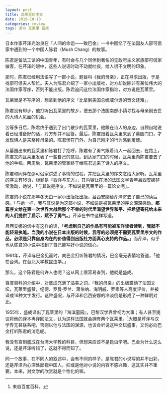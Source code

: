 ```yaml
---
layout: post
title: 瓦莱里的序文
date: 2018-10-13
categories: review
tags: 读书 瓦莱里 盛成
---
```


日本作家芹泽光治良在『人间的命运——致巴金』一书中回忆了在法国友人邵可侣家中遇到的一个中国人陈君（Mush Chang）的故事。

陈君是留法工读的中国青年，有时会与几个同伴到著名的无政府主义家族邵可侣家做客，在芹泽的眼中，这些人说话时动不动就吐痰，给人很不文明的印象。

那时，陈君已经用法语写了一部小说，题目叫《我的母亲》，正在寻求出版，于是找邵可侣夫人帮忙。夫人为陈君介绍了一家小出版社，对方却说除非有某位伟大的法国作家写序，否则不能出版。陈君追问这位法国作家指谁，对方说是瓦莱里。

瓦莱里是不写序的，想拿到他的序文「比拿到美国总统威尔逊的贺文还难」。

陈君没有却步，他打听出瓦莱里的故乡，便去那个法国南部小镇寻找与母亲刚去世的大诗人见面的机会。

苦等多日后，陈君终于遇到了出门散步的瓦莱里，他跟在诗人的身边，自顾自地说着已经准备好的话，对方却并不回答。最后，陈君跟着瓦莱里来到了墓园门口，才发现诗人是来祭拜母亲的。陈君愣在门外，为自己刚才的行为感到羞愧。

从墓园出来的瓦莱里和陈君打了招呼，陈君有了勇气跟着诗人一起回去，在路上，陈君又向瓦莱里发表了一些自己的意见。到达家门口的时候，瓦莱里向陈君要去了他的手稿。两周后，瓦莱里的管家终于给陈君送来了诗人的序文。

陈君和同伴在邵可侣家讲述了事情的过程，并把瓦莱里的序文念给大家听。瓦莱里的序文有16页，标题是『西洋与东方』，其内容让在场的法国文学青年吕西安娜非常激动，她说，「与其说是序文，不如说是瓦莱里的一篇论文呢」。

陈君的小说在那年冬天由一家小出版社出版，吕西安娜给芹泽寄去了自己的读后感。「与她一样，我与其说是为这部小说，不如说是被瓦莱里的序文深深感动。**那篇序文给在第一次世界大战后那个不幸的时代里渴望世界和平、把希望寄托给未来的人们提供了启示，赋予了勇气。**」芹泽在书中这样写道。

吕西安娜的信中有这样的话，「**考虑到自己的作品有可能被东洋读者读到，我就不能轻易执笔。当我的小说在日本出版的时候，我写的必须是不需要瓦莱里序文的作品，必须是只靠自身内在的价值得到出版社方面真心支持的作品。**」而芹泽，似乎也从陈君的小说中找到了自己能写好小说的信心。

1961年，芹泽与巴金见面时，向巴金打听陈君的情况，巴金毫无表情地答道，「他在台湾。在台北大学教昆虫学。」

那么，这个陈君是何许人也呢？这从网上很容易查到，他就是盛成。

百度百科的介绍中，对盛成充满了溢美之词。『我的母亲』的出版震动了法国文坛，瓦莱里盛赞，纪德、罗曼·罗兰、萧伯纳、海明威、罗素等人高度评价，并被译成16种文字发行。这种盛况，与芹泽和吕西安娜的冷淡倒是形成了一种鲜明对比。

1955年，盛成译出了瓦莱里的『海滨墓园』，巴黎汉学界曾视为大事；有人甚至提议将他的译本再译回法文，认为这样法国就会拥有两个瓦莱里。[^1]大概是芹泽与汉学界无甚联系吧，否则以他与法国的渊源，也该会听说这种文坛盛事，又何必向巴金打听陈君的消息呢。

我没有查到盛成在台湾大学教的科目，但想来应该不是昆虫学吧。巴金为什么这么说，还是芹泽听错了，这就不得而知了。

同一个故事，在不同人的叙述中，会有不同的样子。是陈君的小说写的并不出彩，还是芹泽内心深处鄙视中国人，抑或是他对小说的内容不感兴趣，这其实并不重要。本来，对文学的欣赏就是个性化的嘛。


[^1]: 来自百度百科。

